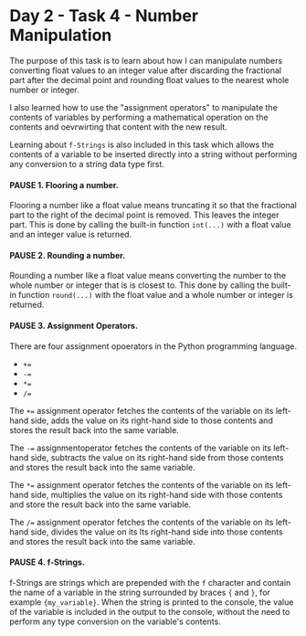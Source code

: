 # Day 2 - Task 4 - Number Manipulation

The purpose of this task is to learn about how I can manipulate numbers converting float values to an integer value after discarding the fractional part after the decimal point and rounding float values to the nearest whole number or integer.

I also learned how to use the "assignment operators" to manipulate the contents of variables by performing a mathematical operation on the contents and oevrwirting that content with the new result.

Learning about ```f-Strings``` is also included in this task which allows the contents of a variable to be inserted directly into a string without performing any conversion to a string data type first.

#### PAUSE 1. Flooring a number.

Flooring a number like a float value means truncating it so that the fractional part to the right of the decimal point is removed. This leaves the integer part. This is done by calling the built-in function ```int(...)``` with a float value and an integer value is returned.

#### PAUSE 2. Rounding a number.

Rounding a number like a float value means converting the number to the whole number or integer that is is closest to. This done by calling the built-in function ```round(...)``` with the float value and a whole number or integer is returned.

#### PAUSE 3. Assignment Operators.

There are four assignment opoerators in the Python programming language.

-    ```+=```
-    ```-=```
-    ```*=```
-    ```/=```

The ```+=``` assignment operator fetches the contents of the variable on its left-hand side, adds the value on its right-hand side to those contents and stores the result back into the same variable.

The ```-=``` assignmentoperator fetches the contents of the variable on its left-hand side, subtracts the value on its right-hand side from those contents and stores the result back into the same variable.

The ```*=``` assignment operator fetches the contents of the variable on its left-hand side, multiplies the value on its right-hand side with those contents and store the result back into the same variable.

The ```/=``` assignment operator fetches the contents of the variable on its left-hand side, divides the value on its lts right-hand side into those contents and stores the result back into the same variable.

#### PAUSE 4. f-Strings.

f-Strings are strings which are prepended with the ```f``` character and contain the name of a variable in the string surrounded by braces ```{``` and ```}```, for example ```{my_variable}```. When the string is printed to the console, the value of the variable is included in the output to the console, without the need to perform any type conversion on the variable's contents.

 

